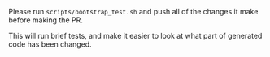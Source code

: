 Please run `scripts/bootstrap_test.sh` and push all of the changes it make before making the PR.

This will run brief tests, and make it easier to look at what part of generated code has been changed.
